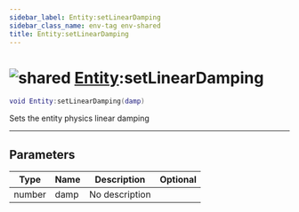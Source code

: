 ```yaml
---
sidebar_label: Entity:setLinearDamping
sidebar_class_name: env-tag env-shared
title: Entity:setLinearDamping
---
```


# <img src='/img/wiki/shared.png' alt='shared' data-tag='env-tag' /> [Entity](../entity/README.md):setLinearDamping

```lua
void Entity:setLinearDamping(damp)
```

Sets the entity physics linear damping<br/>

-----------------
## Parameters

| Type   | Name | Description | Optional |
| ------ | ---- | ----------- | -------: |
| number | damp | No description |   |

